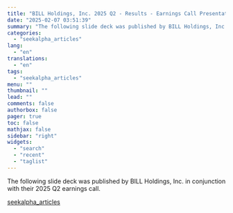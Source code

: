 ```yaml
---
title: "BILL Holdings, Inc. 2025 Q2 - Results - Earnings Call Presentation"
date: "2025-02-07 03:51:39"
summary: "The following slide deck was published by BILL Holdings, Inc. in conjunction with their 2025 Q2 earnings call."
categories:
  - "seekalpha_articles"
lang:
  - "en"
translations:
  - "en"
tags:
  - "seekalpha_articles"
menu: ""
thumbnail: ""
lead: ""
comments: false
authorbox: false
pager: true
toc: false
mathjax: false
sidebar: "right"
widgets:
  - "search"
  - "recent"
  - "taglist"
---
```


The following slide deck was published by BILL Holdings, Inc. in conjunction with their 2025 Q2 earnings call.

[seekalpha_articles](https://seekingalpha.com/article/4755868-bill-holdings-inc-2025-q2-results-earnings-call-presentation)
